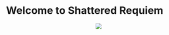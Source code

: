 # Welcome to Shattered Requiem


<div align="center">
    <a href="assets/images/wasteland.png" class="glightbox">
        <img src="assets/images/wasteland.png">
    </a>
</div>
